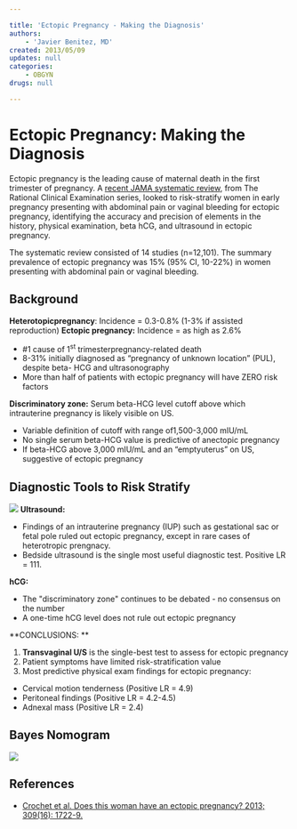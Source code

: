 ```yaml
---

title: 'Ectopic Pregnancy - Making the Diagnosis'
authors:
    - 'Javier Benitez, MD'
created: 2013/05/09
updates: null
categories:
    - OBGYN
drugs: null

---
```




# Ectopic Pregnancy: Making the Diagnosis

Ectopic pregnancy is the leading cause of maternal death in the first trimester of pregnancy. A [recent JAMA systematic review](https://www.ncbi.nlm.nih.gov/pubmed/?term=23613077), from The Rational Clinical Examination series, looked to risk-stratify women in early pregnancy presenting with abdominal pain or vaginal bleeding for ectopic pregnancy, identifying the accuracy and precision of elements in the history, physical examination, beta hCG, and ultrasound in ectopic pregnancy. 

The systematic review consisted of 14 studies (n=12,101). The summary prevalence of ectopic pregnancy was 15% (95% CI, 10-22%) in women presenting with abdominal pain or vaginal bleeding. 

## Background

**Heterotopicpregnancy**: Incidence = 0.3-0.8% (1-3% if assisted reproduction)
**Ectopic pregnancy:** Incidence = as high as 2.6%
-   \#1 cause of 1<sup>st</sup> trimesterpregnancy-related death
-   8-31% initially diagnosed as “pregnancy of unknown location” (PUL), despite beta- HCG and ultrasonography
-   More than half of patients with ectopic pregnancy will have ZERO risk factors

**Discriminatory zone:** Serum beta-HCG level cutoff above which intrauterine pregnancy is likely visible on US.
-   Variable definition of cutoff with range of1,500-3,000 mIU/mL
-   No single serum beta-HCG value is predictive of anectopic pregnancy
-   If beta-HCG above 3,000 mIU/mL and an “emptyuterus” on US, suggestive of ectopic pregnancy

<!-- -->

## Diagnostic Tools to Risk Stratify

![](https://d2p53dh3qxfm0x.cloudfront.net/uploads/img/1jx/5/m/a6a7317a-b855-5fd8-b6ad-133e8ccfc513/640.png)
**Ultrasound:**

-   Findings of an intrauterine pregnancy (IUP) such as gestational sac or fetal pole ruled out ectopic pregnancy, except in rare cases of heterotropic prengnacy.
-   Bedside ultrasound is the single most useful diagnostic test. Positive LR = 111. 

**hCG:**
-   The "discriminatory zone" continues to be debated - no consensus on the number
-   A one-time hCG level does not rule out ectopic pregnancy

**CONCLUSIONS: **
1.  **Transvaginal U/S** is the single-best test to assess for ectopic pregnancy
2.  Patient symptoms have limited risk-stratification value
3.  Most predictive physical exam findings for ectopic pregnancy: 

-   Cervical motion tenderness (Positive LR = 4.9)
-   Peritoneal findings (Positive LR = 4.2-4.5)
-   Adnexal mass (Positive LR = 2.4)

## Bayes Nomogram

![](https://d2p53dh3qxfm0x.cloudfront.net/uploads/img/1jx/5/m/9482e35f-02f1-50e3-bc21-17a900f57c9f/640.png)

## References

-   [Crochet et al. Does this woman have an ectopic pregnancy? 2013; 309(16): 1722-9.](https://www.ncbi.nlm.nih.gov/pubmed/?term=23613077)
